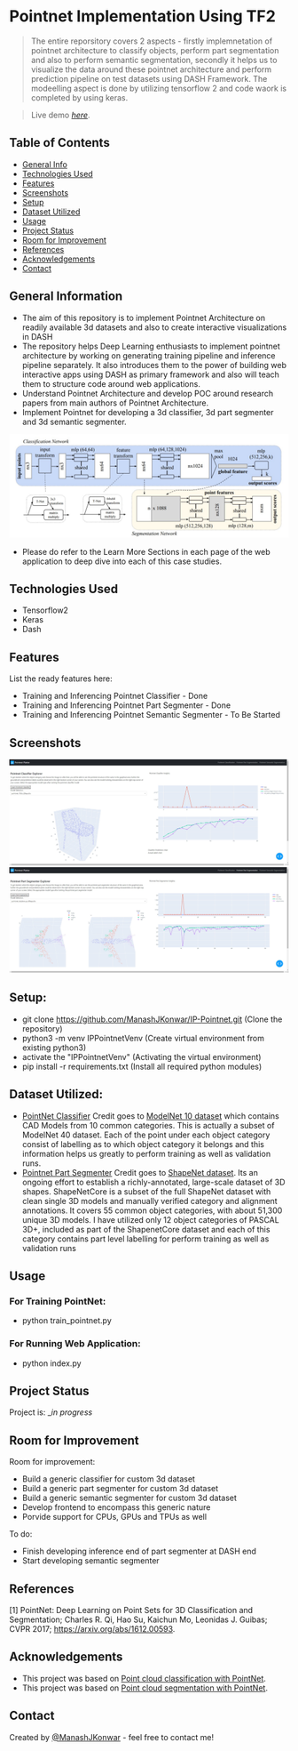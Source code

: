 # Pointnet Implementation Using TF2
> The entire reporsitory covers 2 aspects - firstly implemnetation of pointnet architecture to classify objects, perform part segmentation and also to perform semantic segmentation, secondly it helps us to visualize the data around these pointnet architecture and perform prediction pipeline on test datasets using DASH Framework. The modeelling aspect is done by utilizing tensorflow 2 and code waork is completed by using keras.

> Live demo [_here_](https://www.example.com). <!-- If you have the project hosted somewhere, include the link here. -->

## Table of Contents
* [General Info](#general-information)
* [Technologies Used](#technologies-used)
* [Features](#features)
* [Screenshots](#screenshots)
* [Setup](#setup)
* [Dataset Utilized](#dataset-utilized)
* [Usage](#usage)
* [Project Status](#project-status)
* [Room for Improvement](#room-for-improvement)
* [References](#references)
* [Acknowledgements](#acknowledgements)
* [Contact](#contact)
<!-- * [License](#license) -->

## General Information
- The aim of this repository is to implement Pointnet Architecture on readily available 3d datasets and also to create interactive visualizations in DASH
- The repository helps Deep Learning enthusiasts to implement pointnet architecture by working on generating training pipeline and inference pipeline separately. It also introduces them to the power of building web interactive apps using DASH as primary framework and also will teach them to structure code around web applications.
- Understand Pointnet Architecture and develop POC around research papers from main authors of Pointnet Architecture.
- Implement Pointnet for developing a 3d classifier, 3d part segmenter and 3d semantic segmenter.
<!-- You don't have to answer all the questions - just the ones relevant to your project. -->
![Pointnet Model Architecture](./repo_assets/PointNet_Architecture.jpg)

- Please do refer to the Learn More Sections in each page of the web application to deep dive into each of this case studies.

## Technologies Used
- Tensorflow2
- Keras
- Dash 

## Features
List the ready features here:
- Training and Inferencing Pointnet Classifier - Done
- Training and Inferencing Pointnet Part Segmenter - Done
- Training and Inferencing Pointnet Semantic Segmenter - To Be Started

## Screenshots
![Pointnet Classifier Frontend](./repo_assets/Pointnet_Classifier_Frontend.jpeg)
![Pointnet Part Segmenter Frontend](./repo_assets/Pointnet_Part_Segmenter_Frontend.jpeg)

## Setup:
- git clone https://github.com/ManashJKonwar/IP-Pointnet.git (Clone the repository)
- python3 -m venv IPPointnetVenv (Create virtual environment from existing python3)
- activate the "IPPointnetVenv" (Activating the virtual environment)
- pip install -r requirements.txt (Install all required python modules)

## Dataset Utilized:
- [PointNet Classifier](http://3dvision.princeton.edu/projects/2014/3DShapeNets/)
Credit goes to [ModelNet 10 dataset](http://modelnet.cs.princeton.edu/) which contains CAD Models from 10 common categories. This is actually a subset of ModelNet 40 dataset.
Each of the point under each object category consist of labelling as to which object category it belongs and this information helps us greatly to perform training as well as validation 
runs.
- [Pointnet Part Segmenter](http://3dvision.princeton.edu/projects/2014/3DShapeNets/)
Credit goes to [ShapeNet dataset](https://shapenet.org/). Its an ongoing effort to establish a richly-annotated, large-scale dataset of 3D shapes. ShapeNetCore is a subset of the 
full ShapeNet dataset with clean single 3D models and manually verified category and alignment annotations. It covers 55 common object categories, with about 51,300 unique 3D models.
I have utilized only 12 object categories of PASCAL 3D+, included as part of the ShapenetCore dataset and each of this category contains part level labelling for perform training as 
well as validation runs


## Usage
### For Training PointNet:
- python train_pointnet.py
### For Running Web Application:
- python index.py

## Project Status
Project is: __in progress_ 
<!-- / _complete_ / _no longer being worked on_. If you are no longer working on it, provide reasons why._ -->

## Room for Improvement
Room for improvement:
- Build a generic classifier for custom 3d dataset
- Build a generic part segmenter for custom 3d dataset
- Build a generic semantic segmenter for custom 3d dataset
- Develop frontend to encompass this generic nature
- Porvide support for CPUs, GPUs and TPUs as well

To do:
- Finish developing inference end of part segmenter at DASH end
- Start developing semantic segmenter

## References
[1] PointNet: Deep Learning on Point Sets for 3D Classification and Segmentation; Charles R. Qi, Hao Su, Kaichun Mo, Leonidas J. Guibas;
CVPR 2017; https://arxiv.org/abs/1612.00593.

## Acknowledgements
- This project was based on [Point cloud classification with PointNet](https://keras.io/examples/vision/pointnet/).
- This project was based on [Point cloud segmentation with PointNet](https://keras.io/examples/vision/pointnet_segmentation/).

## Contact
Created by [@ManashJKonwar](https://github.com/ManashJKonwar) - feel free to contact me!

<!-- Optional -->
<!-- ## License -->
<!-- This project is open source and available under the [... License](). -->

<!-- You don't have to include all sections - just the one's relevant to your project -->
